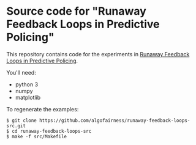 # Source code for "Runaway Feedback Loops in Predictive Policing"

This repository contains code for the experiments in
[Runaway Feedback Loops in Predictive Policing](https://arxiv.org/abs/1706.09847).

You'll need:

* python 3
* numpy
* matplotlib

To regenerate the examples:

    $ git clone https://github.com/algofairness/runaway-feedback-loops-src.git
	$ cd runaway-feedback-loops-src
	$ make -f src/Makefile
